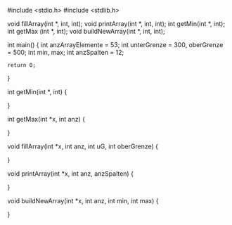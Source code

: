 #include <stdio.h>
#include <stdlib.h>

void fillArray(int *, int, int);
void printArray(int *, int, int);
int getMin(int *, int);
int getMax (int *, int);
void buildNewArray(int *, int, int);

int main()
{
    int anzArrayElemente = 53;
    int unterGrenze = 300, oberGrenze = 500;
    int min, max;
    int anzSpalten = 12;
    
    return 0;
}

int getMin(int *, int)
{
    
}

int getMax(int *x, int anz)
{
    
}

void fillArray(int *x, int anz, int uG, int oberGrenze)
{
    
}

void printArray(int *x, int anz, anzSpalten)
{
    
}

void buildNewArray(int *x, int anz, int min, int max)
{
    
}
